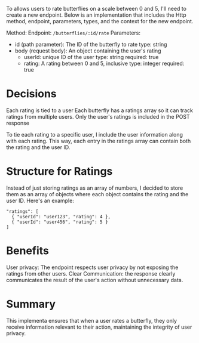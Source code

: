 To allows users to rate butterflies on a scale between 0 and 5, I'll need to create a new endpoint. Below is an implementation that includes the Http method, endpoint, parameters, types, and the context for the new endpoint.

Method:
Endpoint: `/butterflies/:id/rate`
Parameters:
- id (path parameter): The ID of the butterfly to rate
    type: string
- body (request body): An object containing the user's rating
    - userId: unique ID of the user
        type: string
        required: true
    - rating: A rating between 0 and 5, inclusive
        type: integer
        required: true

# Decisions
Each rating is tied to a user
Each butterfly has a ratings array so it can track ratings from multiple users.
Only the user's ratings is included in the POST response

To tie each rating to a specific user, I include the user information along with each rating. This way, each entry in the ratings array can contain both the rating and the user ID. 

# Structure for Ratings
Instead of just storing ratings as an array of numbers, I decided to store them as an array of objects where each object contains the rating and the user ID. Here's an example:
```
"ratings": [
  { "userId": "user123", "rating": 4 },
  { "userId": "user456", "rating": 5 }
]
```

# Benefits
User privacy: The endpoint respects user privacy by not exposing the ratings from other users.
Clear Communication: the response clearly communicates the result of the user's action without unnecessary data.

# Summary
This implementa ensures that when a user rates a butterfly, they only receive information relevant to their action, maintaining the integrity of user privacy. 
